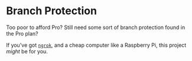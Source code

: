 # Branch Protection

Too poor to afford Pro? Still need some sort of branch protection found in the Pro plan?

If you've got [`ngrok`](https://ngrok.com/), and a cheap computer like a Raspberry Pi, this project _might_ be for you.
